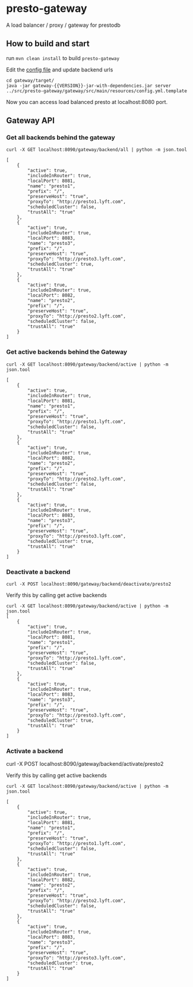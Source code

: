 # presto-gateway
A load balancer / proxy / gateway for prestodb

## How to build and start 

run `mvn clean install` to build `presto-gateway`

Edit the [config file](https://github.com/lyft/presto-gateway/blob/master/gateway/src/main/resources/config.yml.template#L9) and update backend urls 

```
cd gateway/target/
java -jar gateway-{{VERSION}}-jar-with-dependencies.jar server ../src/presto-gateway/gateway/src/main/resources/config.yml.template
```
Now you can access load balanced presto at localhost:8080 port. 

## Gateway API

### Get all backends behind the gateway

`curl -X GET localhost:8090/gateway/backend/all | python -m json.tool`
```
[
    {
        "active": true,
        "includeInRouter": true,
        "localPort": 8081,
        "name": "presto1",
        "prefix": "/",
        "preserveHost": "true",
        "proxyTo": "http://presto1.lyft.com",
        "scheduledCluster": false,
        "trustAll": "true"
    },
    {
        "active": true,
        "includeInRouter": true,
        "localPort": 8083,
        "name": "presto3",
        "prefix": "/",
        "preserveHost": "true",
        "proxyTo": "http://presto3.lyft.com",
        "scheduledCluster": true,
        "trustAll": "true"
    },
    {
        "active": true,
        "includeInRouter": true,
        "localPort": 8082,
        "name": "presto2",
        "prefix": "/",
        "preserveHost": "true",
        "proxyTo": "http://presto2.lyft.com",
        "scheduledCluster": false,
        "trustAll": "true"
    }
]
```

### Get active backends behind the Gateway

`curl -X GET localhost:8090/gateway/backend/active | python -m json.tool`
```
[
    {
        "active": true,
        "includeInRouter": true,
        "localPort": 8081,
        "name": "presto1",
        "prefix": "/",
        "preserveHost": "true",
        "proxyTo": "http://presto1.lyft.com",
        "scheduledCluster": false,
        "trustAll": "true"
    },
    {
        "active": true,
        "includeInRouter": true,
        "localPort": 8082,
        "name": "presto2",
        "prefix": "/",
        "preserveHost": "true",
        "proxyTo": "http://presto2.lyft.com",
        "scheduledCluster": false,
        "trustAll": "true"
    },
    {
        "active": true,
        "includeInRouter": true,
        "localPort": 8083,
        "name": "presto3",
        "prefix": "/",
        "preserveHost": "true",
        "proxyTo": "http://presto3.lyft.com",
        "scheduledCluster": true,
        "trustAll": "true"
    }
]
```
### Deactivate a backend 

`curl -X POST localhost:8090/gateway/backend/deactivate/presto2`

Verify this by calling get active backends
```
curl -X GET localhost:8090/gateway/backend/active | python -m json.tool
[
    {
        "active": true,
        "includeInRouter": true,
        "localPort": 8081,
        "name": "presto1",
        "prefix": "/",
        "preserveHost": "true",
        "proxyTo": "http://presto1.lyft.com",
        "scheduledCluster": false,
        "trustAll": "true"
    },
    {
        "active": true,
        "includeInRouter": true,
        "localPort": 8083,
        "name": "presto3",
        "prefix": "/",
        "preserveHost": "true",
        "proxyTo": "http://presto3.lyft.com",
        "scheduledCluster": true,
        "trustAll": "true"
    }
]
```
### Activate a backend 

curl -X POST localhost:8090/gateway/backend/activate/presto2

Verify this by calling get active backends
```
curl -X GET localhost:8090/gateway/backend/active | python -m json.tool

[
    {
        "active": true,
        "includeInRouter": true,
        "localPort": 8081,
        "name": "presto1",
        "prefix": "/",
        "preserveHost": "true",
        "proxyTo": "http://presto1.lyft.com",
        "scheduledCluster": false,
        "trustAll": "true"
    },
    {
        "active": true,
        "includeInRouter": true,
        "localPort": 8082,
        "name": "presto2",
        "prefix": "/",
        "preserveHost": "true",
        "proxyTo": "http://presto2.lyft.com",
        "scheduledCluster": false,
        "trustAll": "true"
    },
    {
        "active": true,
        "includeInRouter": true,
        "localPort": 8083,
        "name": "presto3",
        "prefix": "/",
        "preserveHost": "true",
        "proxyTo": "http://presto3.lyft.com",
        "scheduledCluster": true,
        "trustAll": "true"
    }
]
```